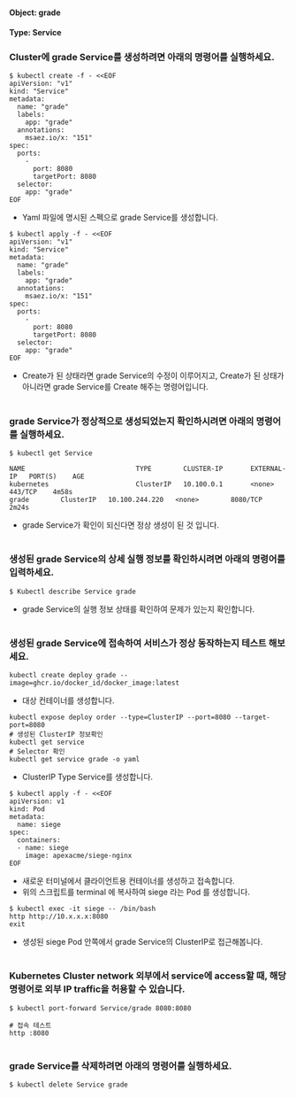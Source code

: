 
#### Object: grade
#### Type: Service

### Cluster에 grade Service를 생성하려면 아래의 명령어를 실행하세요.

```
$ kubectl create -f - <<EOF 
apiVersion: "v1"
kind: "Service"
metadata: 
  name: "grade"
  labels: 
    app: "grade"
  annotations: 
    msaez.io/x: "151"
spec: 
  ports: 
    - 
      port: 8080
      targetPort: 8080
  selector: 
    app: "grade"
EOF
```
- Yaml 파일에 명시된 스펙으로 grade Service를 생성합니다.  

```
$ kubectl apply -f - <<EOF 
apiVersion: "v1"
kind: "Service"
metadata: 
  name: "grade"
  labels: 
    app: "grade"
  annotations: 
    msaez.io/x: "151"
spec: 
  ports: 
    - 
      port: 8080
      targetPort: 8080
  selector: 
    app: "grade"
EOF
```
- Create가 된 상태라면 grade Service의 수정이 이루어지고, Create가 된 상태가 아니라면 grade Service를 Create 해주는 명령어입니다.
#

### grade Service가 정상적으로 생성되었는지 확인하시려면 아래의 명령어를 실행하세요.

```
$ kubectl get Service

NAME                            TYPE        CLUSTER-IP       EXTERNAL-IP   PORT(S)    AGE
kubernetes                      ClusterIP   10.100.0.1       <none>        443/TCP    4m58s
grade        ClusterIP   10.100.244.220   <none>        8080/TCP   2m24s

```
- grade Service가 확인이 되신다면 정상 생성이 된 것 입니다.
#

### 생성된 grade Service의 상세 실행 정보를 확인하시려면 아래의 명령어를 입력하세요.

```
$ Kubectl describe Service grade
```
- grade Service의 실행 정보 상태를 확인하여 문제가 있는지 확인합니다.
#

### 생성된 grade Service에 접속하여 서비스가 정상 동작하는지 테스트 해보세요.

```
kubectl create deploy grade --image=ghcr.io/docker_id/docker_image:latest
```
- 대상 컨테이너를 생성합니다.  

```
kubectl expose deploy order --type=ClusterIP --port=8080 --target-port=8080
# 생성된 ClusterIP 정보확인
kubectl get service 
# Selector 확인
kubectl get service grade -o yaml
```
- ClusterIP Type Service를 생성합니다.

```
$ kubectl apply -f - <<EOF
apiVersion: v1
kind: Pod
metadata:
  name: siege
spec:
  containers:
  - name: siege
    image: apexacme/siege-nginx
EOF
```
- 새로운 터미널에서 클라이언트용 컨테이너를 생성하고 접속합니다.
- 위의 스크립트를 terminal 에 복사하여 siege 라는 Pod 를 생성합니다.  

```
$ kubectl exec -it siege -- /bin/bash
http http://10.x.x.x:8080
exit
```
- 생성된 siege Pod 안쪽에서 grade Service의 ClusterIP로 접근해봅니다.
#

### Kubernetes Cluster network 외부에서 service에 access할 때, 해당 명령어로 외부 IP traffic을 허용할 수 있습니다.

```
$ kubectl port-forward Service/grade 8080:8080

# 접속 테스트
http :8080
```
#

### grade Service를 삭제하려면 아래의 명령어를 실행하세요.

```
$ kubectl delete Service grade
```
#

